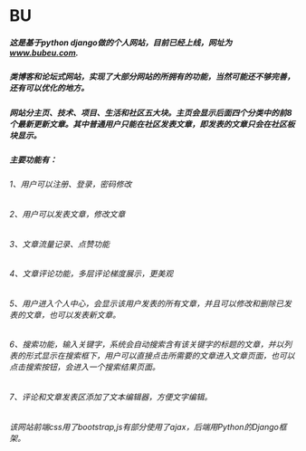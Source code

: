 # BU

##### 这是基于python django做的个人网站，目前已经上线，网址为 www.bubeu.com.
##### 类博客和论坛式网站，实现了大部分网站的所拥有的功能，当然可能还不够完善，还有可以优化的地方。
##### 网站分主页、技术、项目、生活和社区五大块。主页会显示后面四个分类中的前8个最新更新文章。其中普通用户只能在社区发表文章，即发表的文章只会在社区板块显示。
##### 主要功能有：
###### 1、用户可以注册、登录，密码修改
###### 2、用户可以发表文章，修改文章
###### 3、文章流量记录、点赞功能
###### 4、文章评论功能，多层评论梯度展示，更美观
###### 5、用户进入个人中心，会显示该用户发表的所有文章，并且可以修改和删除已发表的文章，也可以发表新文章。
###### 6、搜索功能，输入关键字，系统会自动搜索含有该关键字的标题的文章，并以列表的形式显示在搜索框下，用户可以直接点击所需要的文章进入文章页面，也可以点击搜索按钮，会进入一个搜索结果页面。
###### 7、评论和文章发表区添加了文本编辑器，方便文字编辑。

###### 该网站前端css用了bootstrap,js有部分使用了ajax，后端用Python的Django框架。
